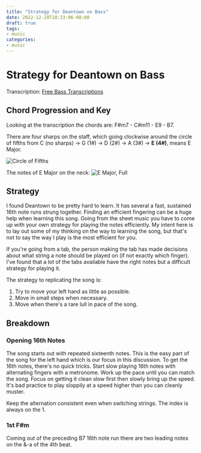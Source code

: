 ```yaml
---
title: "Strategy for Deantown on Bass"
date: 2022-12-28T18:33:06-08:00
draft: true
tags:
- music
categories:
- music
---
```


# Strategy for Deantown on Bass

Transcription: [Free Bass Transcriptions](https://freebasstranscriptions.com/transcriptions/vulfpeck-dean-town/)

## Chord Progression and Key

Looking at the transcription the chords are: F#m7 - C#m11 - E9 - B7. 

There are four sharps on the staff, which going clockwise around the circle of fifths from C (no sharps) → G (1#) → D (2#) → A (3#) → **E (4#)**, means E Major. 

![Circle of Fifths](https://mattcullenmusic.com/wp-content/uploads/2017/06/MCM_circle-of-fifths-v3.png)

The notes of E Major on the neck:
![E Major, Full](https://www.constantinecruz.com/wp-content/uploads/2020/06/E-MAJOR-SCALE-BASS.jpg)

## Strategy

I found Deantown to be pretty hard to learn. It has several a fast, sustained 16th note runs strung together. Finding an efficient fingering can be a huge help when learning this song. Going from the sheet music you have to come up with your own strategy for playing the notes efficiently. My intent here is to lay out some of my thinking on the way to learning the song, but that's not to say the way I play is the most efficient for you.

If you're going from a tab, the person making the tab has made decisions about what string a note should be played on (if not exactly which finger). I've found that a lot of the tabs available have the right notes but a difficult strategy for playing it. 

The strategy to replicating the song is: 
1. Try to move your left hand as little as possible.
2. Move in small steps when necessary.
3. Move when there's a rare lull in pace of the song.

## Breakdown

### Opening 16th Notes

The song starts out with repeated sixteenth notes. This is the easy part of the song for the left hand which is our focus in this discussion. To get the 16th notes, there's no quick tricks. Start slow playing 16th notes with alternating fingers with a metronome. Work up the pace until you can match the song. Focus on getting it clean slow first then slowly bring up the speed. It's bad practice to play sloppily at a speed higher than you can cleanly muster. 

Keep the alternation consistent even when switching strings. The index is always on the 1. 

### 1st F#m

Coming out of the preceding B7 16th note run there are two leading notes on the &-a of the 4th beat. 

